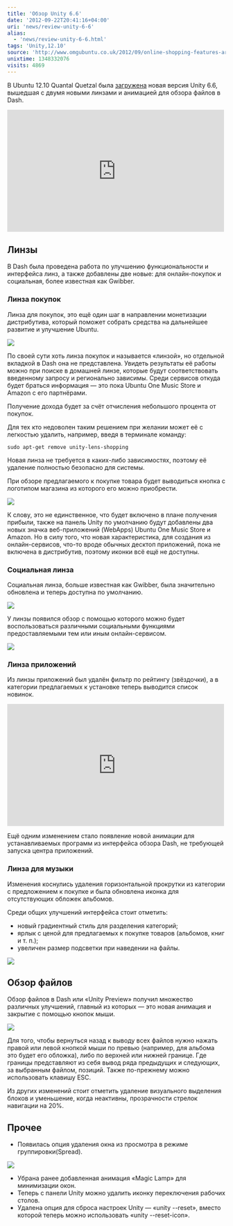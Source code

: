 ```yaml
---
title: 'Обзор Unity 6.6'
date: '2012-09-22T20:41:16+04:00'
uri: 'news/review-unity-6-6'
alias: 
  - 'news/review-unity-6-6.html'
tags: 'Unity,12.10'
source: 'http://www.omgubuntu.co.uk/2012/09/online-shopping-features-arrive-in-ubuntu-12-10'
unixtime: 1348332076
visits: 4869
---
```

В Ubuntu 12.10 Quantal Quetzal была [загружена](https://launchpad.net/ubuntu/quantal/+source/unity/6.6.0-0ubuntu1) новая версия Unity 6.6, вышедшая с двумя новыми линзами и анимацией для обзора файлов в Dash.

<iframe width="500" height="281" src="http://www.youtube.com/embed/gGGWiNGPfNE" frameborder="0" allowfullscreen=""></iframe>

## Линзы

В Dash была проведена работа по улучшению функциональности и интерфейса линз, а также добавлены две новые: для онлайн-покупок и социальная, более известная как Gwibber.

### Линза покупок

Линза для покупок, это ещё один шаг в направлении монетизации дистрибутива, который поможет собрать средства на дальнейшее развитие и улучшение Ubuntu.

[![](img/2012/09/22/20-00/unity-6-6-8012449861-o.jpg)](img/2012/09/22/20-00/unity-6-6-8012449861-o.jpg)

По своей сути хоть линза покупок и называется «линзой», но отдельной вкладкой в Dash она не представлена. Увидеть результаты её работы можно при поиске в домашней линзе, которые будут соответствовать введенному запросу и регионально зависимы. Среди сервисов откуда будет браться информация — это пока Ubuntu One Music Store и Amazon с его партнёрами.

Получение дохода будет за счёт отчисления небольшого процента от покупок.

Для тех кто недоволен таким решением при желании может её с легкостью удалить, например, введя в терминале команду:

```
sudo apt-get remove unity-lens-shopping
```

Новая линза не требуется в каких-либо зависимостях, поэтому её удаление полностью безопасно для системы.

При обзоре предлагаемого к покупке товара будет выводиться кнопка с логотипом магазина из которого его можно приобрести.

[![](img/2012/09/22/20-00/unity-6-3-8012455680-o.jpg)](img/2012/09/22/20-00/unity-6-3-8012455680-o.jpg)

К слову, это не единственное, что будет включено в плане получения прибыли, также на панель Unity по умолчанию будут добавлены два новых значка веб-приложений (WebApps) Ubuntu One Music Store и Amazon. Но в силу того, что новая характеристика, для создания из онлайн-сервисов, что-то вроде обычных десктоп приложений, пока не включена в дистрибутив, поэтому иконки всё ещё не доступны.

### Социальная линза

Социальная линза, больше известная как Gwibber, была значительно обновлена и теперь доступна по умолчанию.

[![](img/2012/09/22/20-00/unity-6-2-8012455870-o.jpg)](img/2012/09/22/20-00/unity-6-2-8012455870-o.jpg)

У линзы появился обзор с помощью которого можно будет воспользоваться различными социальными функциями предоставляемыми тем или иным онлайн-сервисом.

[![](img/2012/09/22/20-00/unity-6-1-8012450829-o.jpg)](img/2012/09/22/20-00/unity-6-1-8012450829-o.jpg)

### Линза приложений

Из линзы приложений был удалён фильтр по рейтингу (звёздочки), а в категории предлагаемых к установке теперь выводится список новинок.

<iframe width="500" height="281" src="http://www.youtube.com/embed/b3BFmIdzgsY" frameborder="0" allowfullscreen=""></iframe>

Ещё одним изменением стало появление новой анимации для устанавливаемых программ из интерфейса обзора Dash, не требующей запуска центра приложений.

### Линза для музыки

Изменения коснулись удаления горизонтальной прокрутки из категории с предложением к покупке и была обновлена иконка для отсутствующих обложек альбомов.

Среди общих улучшений интерфейса стоит отметить:

*   новый градиентный стиль для разделения категорий;
*   ярлык с ценой для предлагаемых к покупке товаров (альбомов, книг и т. п.);
*   увеличен размер подсветки при наведении на файлы.

[![](img/2012/09/22/20-00/unity-6-8-8012449489-o.jpg)](img/2012/09/22/20-00/unity-6-8-8012449489-o.jpg)

## Обзор файлов

Обзор файлов в Dash или «Unity Preview» получил множество различных улучшений, главный из которых — это новая анимация и закрытие с помощью кнопок мыши.

[![](img/2012/09/22/20-00/unity-6-5-8012450067-o.jpg)](img/2012/09/22/20-00/unity-6-5-8012450067-o.jpg)

Для того, чтобы вернуться назад к выводу всех файлов нужно нажать правой или левой кнопкой мыши по превью (например, для альбома это будет его обложка), либо по верхней или нижней границе. Где границы представляют из себя вывод ряда предыдущих и следующих, за выбранным файлом, позиций. Также по-прежнему можно использовать клавишу ESC.

Из других изменений стоит отметить удаление визуального выделения блоков и уменьшение, когда неактивны, прозрачности стрелок навигации на 20%.

## Прочее

*   Появилась опция удаления окна из просмотра в режиме группировки(Spread).

[![](img/2012/09/22/20-00/unity-6-7-8012449651-o.jpg)](img/2012/09/22/20-00/unity-6-7-8012449651-o.jpg)

*   Убрана ранее добавленная анимация «Magic Lamp» для минимизации окон.
*   Теперь с панели Unity можно удалить иконку переключения рабочих столов.
*   Удалена опция для сброса настроек Unity — «unity --reset», вместо которой теперь можно использовать «unity --reset-icon».
